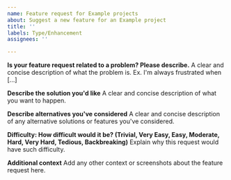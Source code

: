 ```yaml
---
name: Feature request for Example projects
about: Suggest a new feature for an Example project
title: ''
labels: Type/Enhancement
assignees: ''

---
```


**Is your feature request related to a problem? Please describe.**
A clear and concise description of what the problem is. Ex. I'm always frustrated when [...]

**Describe the solution you'd like**
A clear and concise description of what you want to happen.

**Describe alternatives you've considered**
A clear and concise description of any alternative solutions or features you've considered.

**Difficulty: How difficult would it be? (Trivial, Very Easy, Easy, Moderate, Hard, Very Hard, Tedious, Backbreaking)**
Explain why this request would have such difficulty.

**Additional context**
Add any other context or screenshots about the feature request here.
